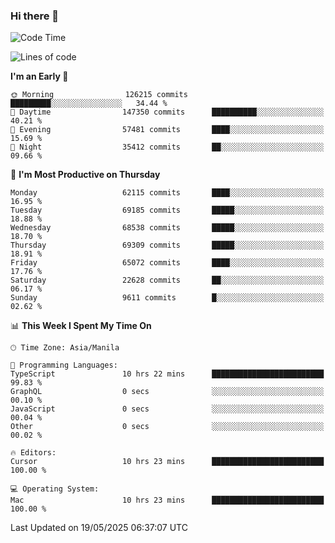 ### Hi there 👋

<!--START_SECTION:waka-->
![Code Time](http://img.shields.io/badge/Code%20Time-6%2C049%20hrs%2023%20mins-blue)

![Lines of code](https://img.shields.io/badge/From%20Hello%20World%20I%27ve%20Written-130.5%20million%20lines%20of%20code-blue)

**I'm an Early 🐤** 

```text
🌞 Morning                126215 commits      █████████░░░░░░░░░░░░░░░░   34.44 % 
🌆 Daytime                147350 commits      ██████████░░░░░░░░░░░░░░░   40.21 % 
🌃 Evening                57481 commits       ████░░░░░░░░░░░░░░░░░░░░░   15.69 % 
🌙 Night                  35412 commits       ██░░░░░░░░░░░░░░░░░░░░░░░   09.66 % 
```
📅 **I'm Most Productive on Thursday** 

```text
Monday                   62115 commits       ████░░░░░░░░░░░░░░░░░░░░░   16.95 % 
Tuesday                  69185 commits       █████░░░░░░░░░░░░░░░░░░░░   18.88 % 
Wednesday                68538 commits       █████░░░░░░░░░░░░░░░░░░░░   18.70 % 
Thursday                 69309 commits       █████░░░░░░░░░░░░░░░░░░░░   18.91 % 
Friday                   65072 commits       ████░░░░░░░░░░░░░░░░░░░░░   17.76 % 
Saturday                 22628 commits       ██░░░░░░░░░░░░░░░░░░░░░░░   06.17 % 
Sunday                   9611 commits        █░░░░░░░░░░░░░░░░░░░░░░░░   02.62 % 
```


📊 **This Week I Spent My Time On** 

```text
🕑︎ Time Zone: Asia/Manila

💬 Programming Languages: 
TypeScript               10 hrs 22 mins      █████████████████████████   99.83 % 
GraphQL                  0 secs              ░░░░░░░░░░░░░░░░░░░░░░░░░   00.10 % 
JavaScript               0 secs              ░░░░░░░░░░░░░░░░░░░░░░░░░   00.04 % 
Other                    0 secs              ░░░░░░░░░░░░░░░░░░░░░░░░░   00.02 % 

🔥 Editors: 
Cursor                   10 hrs 23 mins      █████████████████████████   100.00 % 

💻 Operating System: 
Mac                      10 hrs 23 mins      █████████████████████████   100.00 % 
```


 Last Updated on 19/05/2025 06:37:07 UTC
<!--END_SECTION:waka-->


<!--
**rad182/rad182** is a ✨ _special_ ✨ repository because its `README.md` (this file) appears on your GitHub profile.

Here are some ideas to get you started:

- 🔭 I’m currently working on ...
- 🌱 I’m currently learning ...
- 👯 I’m looking to collaborate on ...
- 🤔 I’m looking for help with ...
- 💬 Ask me about ...
- 📫 How to reach me: ...
- 😄 Pronouns: ...
- ⚡ Fun fact: ...
-->
